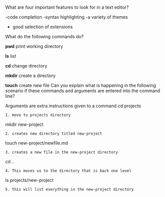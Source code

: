 What are four important features to look for in a text editor?

  -code completion
  -syntax highlighting
  -a variety of themes
  - good selection of extensions

What do the following commands do?

**pwd** print working directory

**ls** list

**cd** change directory

**mkdir** create a directory

**touch** create new file
Can you explain what is happening in the following scenario if these commands and arguments are entered into the command line? 

Arguments are extra instructions given to a command
cd projects 
    
    1. move to projects directory

mkdir new-project
   
    2. creates new directory titled new-project

touch new-project/newfile.md
   
    3. creates a new file in the new-project directory

cd ..
    
    4. This moves us to the directory that is back one level

ls projects/new-project
   
    5. this will list everything in the new-project directory

